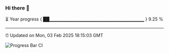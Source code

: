 ### Hi there 👋

⏳ Year progress { ██▁▁▁▁▁▁▁▁▁▁▁▁▁▁▁▁▁▁▁▁▁▁▁▁▁▁▁▁ } 9.25 %

---

⏰ Updated on Mon, 03 Feb 2025 18:15:03 GMT

![Progress Bar CI](https://github.com/code-lakshay/GitHub-Actions-Demo/workflows/Progress%20Bar%20CI/badge.svg)
